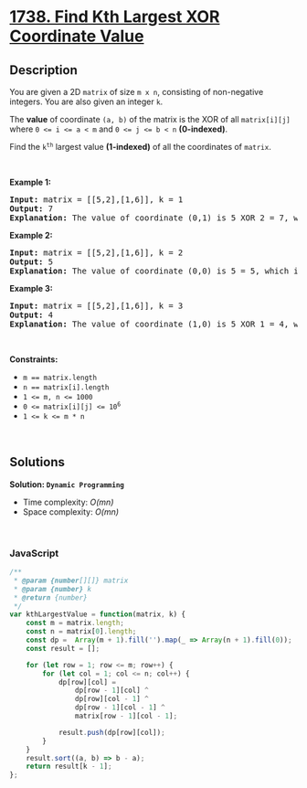 # [1738. Find Kth Largest XOR Coordinate Value](https://leetcode.com/problems/find-kth-largest-xor-coordinate-value)

## Description

<div class="xFUwe" data-track-load="description_content"><p>You are given a 2D <code>matrix</code> of size <code>m x n</code>, consisting of non-negative integers. You are also given an integer <code>k</code>.</p>

<p>The <strong>value</strong> of coordinate <code>(a, b)</code> of the matrix is the XOR of all <code>matrix[i][j]</code> where <code>0 &lt;= i &lt;= a &lt; m</code> and <code>0 &lt;= j &lt;= b &lt; n</code> <strong>(0-indexed)</strong>.</p>

<p>Find the <code>k<sup>th</sup></code> largest value <strong>(1-indexed)</strong> of all the coordinates of <code>matrix</code>.</p>

<p>&nbsp;</p>
<p><strong class="example">Example 1:</strong></p>

<pre><strong>Input:</strong> matrix = [[5,2],[1,6]], k = 1
<strong>Output:</strong> 7
<strong>Explanation:</strong> The value of coordinate (0,1) is 5 XOR 2 = 7, which is the largest value.
</pre>

<p><strong class="example">Example 2:</strong></p>

<pre><strong>Input:</strong> matrix = [[5,2],[1,6]], k = 2
<strong>Output:</strong> 5
<strong>Explanation:</strong> The value of coordinate (0,0) is 5 = 5, which is the 2nd largest value.
</pre>

<p><strong class="example">Example 3:</strong></p>

<pre><strong>Input:</strong> matrix = [[5,2],[1,6]], k = 3
<strong>Output:</strong> 4
<strong>Explanation:</strong> The value of coordinate (1,0) is 5 XOR 1 = 4, which is the 3rd largest value.</pre>

<p>&nbsp;</p>
<p><strong>Constraints:</strong></p>

<ul>
	<li><code>m == matrix.length</code></li>
	<li><code>n == matrix[i].length</code></li>
	<li><code>1 &lt;= m, n &lt;= 1000</code></li>
	<li><code>0 &lt;= matrix[i][j] &lt;= 10<sup>6</sup></code></li>
	<li><code>1 &lt;= k &lt;= m * n</code></li>
</ul>
</div>

<p>&nbsp;</p>

## Solutions

**Solution: `Dynamic Programming`**
- Time complexity: <em>O(mn)</em>
- Space complexity: <em>O(mn)</em>

<p>&nbsp;</p>

### **JavaScript**

```js
/**
 * @param {number[][]} matrix
 * @param {number} k
 * @return {number}
 */
var kthLargestValue = function(matrix, k) {
    const m = matrix.length;
    const n = matrix[0].length;
    const dp =  Array(m + 1).fill('').map(_ => Array(n + 1).fill(0));
    const result = [];

    for (let row = 1; row <= m; row++) {
        for (let col = 1; col <= n; col++) {
            dp[row][col] = 
                dp[row - 1][col] ^ 
                dp[row][col - 1] ^ 
                dp[row - 1][col - 1] ^
                matrix[row - 1][col - 1];

            result.push(dp[row][col]);
        }
    }
    result.sort((a, b) => b - a);
    return result[k - 1];
};
```
